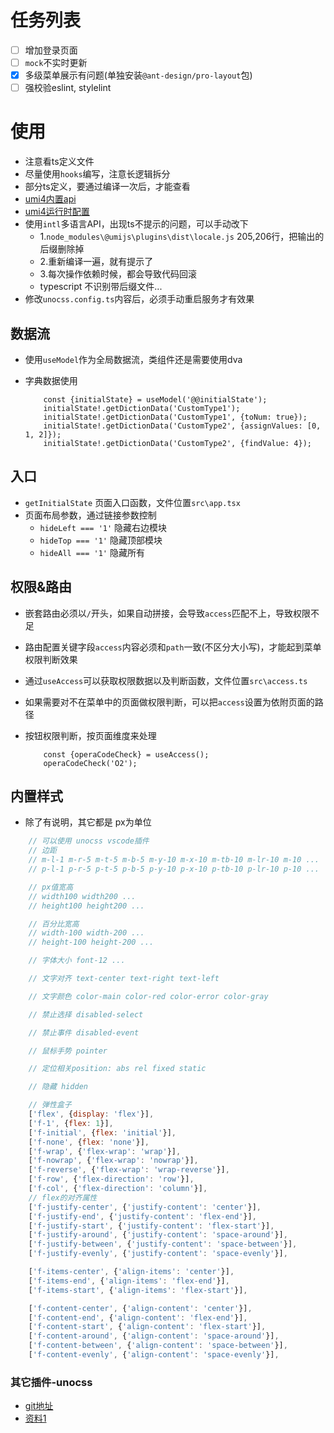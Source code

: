 
# 任务列表

<!-- - [x] 支持 #标签 ，[链接]()，**样式** -->
- [ ] 增加登录页面
- [ ] `mock`不实时更新
- [x] 多级菜单展示有问题(单独安装`@ant-design/pro-layout`包)
- [ ] 强校验eslint, stylelint

# 使用

- 注意看ts定义文件
- 尽量使用`hooks`编写，注意长逻辑拆分
- 部分ts定义，要通过编译一次后，才能查看
- [umi4内置api](https://umijs.org/docs/api/api#uselocation)
- [umi4运行时配置](https://umijs.org/docs/api/runtime-config)
- 使用`intl`多语言API，出现ts不提示的问题，可以手动改下
    - 1.`node_modules\@umijs\plugins\dist\locale.js` 205,206行，把输出的后缀删除掉
    - 2.重新编译一遍，就有提示了
    - 3.每次操作依赖时候，都会导致代码回滚
    - typescript 不识别带后缀文件...
- 修改`unocss.config.ts`内容后，必须手动重启服务才有效果

## 数据流

- 使用`useModel`作为全局数据流，类组件还是需要使用dva
- 字典数据使用

    ```tsx
        const {initialState} = useModel('@@initialState');
        initialState!.getDictionData('CustomType1');
        initialState!.getDictionData('CustomType1', {toNum: true});
        initialState!.getDictionData('CustomType2', {assignValues: [0, 1, 2]});
        initialState!.getDictionData('CustomType2', {findValue: 4});
    ```

## 入口

- `getInitialState` 页面入口函数，文件位置`src\app.tsx`
- 页面布局参数，通过链接参数控制
    - `hideLeft === '1'` 隐藏右边模块
    - `hideTop === '1'` 隐藏顶部模块
    - `hideAll === '1'` 隐藏所有

## 权限&路由

- 嵌套路由必须以`/`开头，如果自动拼接，会导致`access`匹配不上，导致权限不足
- 路由配置关键字段`access`内容必须和`path`一致(不区分大小写)，才能起到菜单权限判断效果
- 通过`useAccess`可以获取权限数据以及判断函数，文件位置`src\access.ts`
- 如果需要对不在菜单中的页面做权限判断，可以把`access`设置为依附页面的路径
- 按钮权限判断，按页面维度来处理

    ```tsx
        const {operaCodeCheck} = useAccess();
        operaCodeCheck('O2');
    ```

## 内置样式

- 除了有说明，其它都是 px为单位

```js
    // 可以使用 unocss vscode插件
    // 边距
    // m-l-1 m-r-5 m-t-5 m-b-5 m-y-10 m-x-10 m-tb-10 m-lr-10 m-10 ...
    // p-l-1 p-r-5 p-t-5 p-b-5 p-y-10 p-x-10 p-tb-10 p-lr-10 p-10 ...

    // px值宽高
    // width100 width200 ...
    // height100 height200 ...

    // 百分比宽高
    // width-100 width-200 ...
    // height-100 height-200 ...

    // 字体大小 font-12 ...

    // 文字对齐 text-center text-right text-left

    // 文字颜色 color-main color-red color-error color-gray

    // 禁止选择 disabled-select

    // 禁止事件 disabled-event

    // 鼠标手势 pointer

    // 定位相关position: abs rel fixed static

    // 隐藏 hidden

    // 弹性盒子
    ['flex', {display: 'flex'}],
    ['f-1', {flex: 1}],
    ['f-initial', {flex: 'initial'}],
    ['f-none', {flex: 'none'}],
    ['f-wrap', {'flex-wrap': 'wrap'}],
    ['f-nowrap', {'flex-wrap': 'nowrap'}],
    ['f-reverse', {'flex-wrap': 'wrap-reverse'}],
    ['f-row', {'flex-direction': 'row'}],
    ['f-col', {'flex-direction': 'column'}],
    // flex的对齐属性
    ['f-justify-center', {'justify-content': 'center'}],
    ['f-justify-end', {'justify-content': 'flex-end'}],
    ['f-justify-start', {'justify-content': 'flex-start'}],
    ['f-justify-around', {'justify-content': 'space-around'}],
    ['f-justify-between', {'justify-content': 'space-between'}],
    ['f-justify-evenly', {'justify-content': 'space-evenly'}],

    ['f-items-center', {'align-items': 'center'}],
    ['f-items-end', {'align-items': 'flex-end'}],
    ['f-items-start', {'align-items': 'flex-start'}],

    ['f-content-center', {'align-content': 'center'}],
    ['f-content-end', {'align-content': 'flex-end'}],
    ['f-content-start', {'align-content': 'flex-start'}],
    ['f-content-around', {'align-content': 'space-around'}],
    ['f-content-between', {'align-content': 'space-between'}],
    ['f-content-evenly', {'align-content': 'space-evenly'}],
```

### 其它插件-unocss

- [git地址](https://github.com/unocss/unocss)
- [资料1](https://youlinkin.com/posts/19-rethinking-atomized-css)

